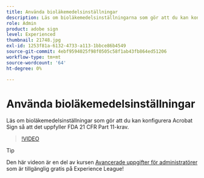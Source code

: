 ```yaml
---
title: Använda bioläkemedelsinställningar
description: Läs om bioläkemedelsinställningarna som gör att du kan konfigurera Acrobat Sign så att det uppfyller FDA 21 CFR Part 11-kraven
role: Admin
product: adobe sign
level: Experienced
thumbnail: 21748.jpg
exl-id: 1253f81a-6132-4733-a113-1bbce86b4549
source-git-commit: 4ebf9594025f98f0505c58f1ab43fb864ed51206
workflow-type: tm+mt
source-wordcount: '64'
ht-degree: 0%

---
```


# Använda bioläkemedelsinställningar

Läs om bioläkemedelsinställningar som gör att du kan konfigurera Acrobat Sign så att det uppfyller FDA 21 CFR Part 11-krav.

>[!VIDEO](https://video.tv.adobe.com/v/21748?quality=12&learn=on&hidetitle=true)

>[!TIP]
>
>Den här videon är en del av kursen [Avancerade uppgifter för administratörer](https://experienceleague.adobe.com/?recommended=Sign-A-1-2020.1) som är tillgänglig gratis på Experience League!

